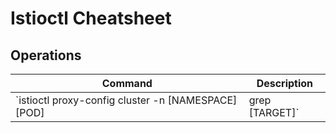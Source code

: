 # Istioctl  Cheatsheet


## Operations


| Command | Description |
|--|--|
| `istioctl proxy-config cluster -n [NAMESPACE] [POD] | grep [TARGET]` | Check istio network rules of the pod |